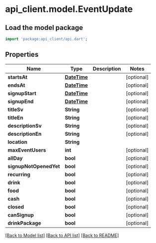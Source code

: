 # api_client.model.EventUpdate

## Load the model package
```dart
import 'package:api_client/api.dart';
```

## Properties
Name | Type | Description | Notes
------------ | ------------- | ------------- | -------------
**startsAt** | [**DateTime**](DateTime.md) |  | [optional] 
**endsAt** | [**DateTime**](DateTime.md) |  | [optional] 
**signupStart** | [**DateTime**](DateTime.md) |  | [optional] 
**signupEnd** | [**DateTime**](DateTime.md) |  | [optional] 
**titleSv** | **String** |  | [optional] 
**titleEn** | **String** |  | [optional] 
**descriptionSv** | **String** |  | [optional] 
**descriptionEn** | **String** |  | [optional] 
**location** | **String** |  | 
**maxEventUsers** | **int** |  | [optional] 
**allDay** | **bool** |  | [optional] 
**signupNotOpenedYet** | **bool** |  | [optional] 
**recurring** | **bool** |  | [optional] 
**drink** | **bool** |  | [optional] 
**food** | **bool** |  | [optional] 
**cash** | **bool** |  | [optional] 
**closed** | **bool** |  | [optional] 
**canSignup** | **bool** |  | [optional] 
**drinkPackage** | **bool** |  | [optional] 

[[Back to Model list]](../README.md#documentation-for-models) [[Back to API list]](../README.md#documentation-for-api-endpoints) [[Back to README]](../README.md)


